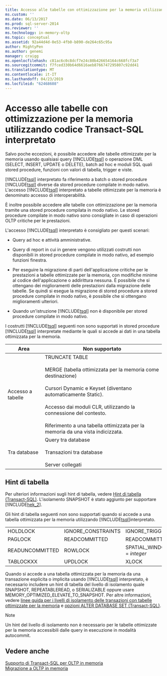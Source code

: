 ```yaml
---
title: Accesso alle tabelle con ottimizzazione per la memoria utilizzando codice Transact-SQL interpretato | Microsoft Docs
ms.custom: ''
ms.date: 06/13/2017
ms.prod: sql-server-2014
ms.reviewer: ''
ms.technology: in-memory-oltp
ms.topic: conceptual
ms.assetid: 92a44d4d-0e53-4fb0-b890-de264c65c95a
author: MightyPen
ms.author: genemi
manager: craigg
ms.openlocfilehash: c81ac6c0c8dcf7e24c80b426654164c668fcf3a7
ms.sourcegitcommit: f7fced330b64d6616aeb8766747295807c92dd41
ms.translationtype: MT
ms.contentlocale: it-IT
ms.lasthandoff: 04/23/2019
ms.locfileid: "62468608"
---
```

# <a name="accessing-memory-optimized-tables-using-interpreted-transact-sql"></a>Accesso alle tabelle con ottimizzazione per la memoria utilizzando codice Transact-SQL interpretato
  Salvo poche eccezioni, è possibile accedere alle tabelle ottimizzate per la memoria usando qualsiasi query [!INCLUDE[tsql](../../includes/tsql-md.md)] o operazione DML (SELECT, INSERT, UPDATE o DELETE), batch ad hoc e moduli SQL quali stored procedure, funzioni con valori di tabella, trigger e viste.  
  
 [!INCLUDE[tsql](../../includes/tsql-md.md)] interpretato fa riferimento a batch o stored procedure [!INCLUDE[tsql](../../includes/tsql-md.md)] diverse da stored procedure compilate in modo nativo. L'accesso [!INCLUDE[tsql](../../includes/tsql-md.md)] interpretato a tabelle ottimizzate per la memoria è denominato accesso di interoperabilità.  
  
 È inoltre possibile accedere alle tabelle con ottimizzazione per la memoria tramite una stored procedure compilata in modo nativo. Le stored procedure compilate in modo nativo sono consigliate in caso di operazioni OLTP critiche per le prestazioni.  
  
 L'accesso [!INCLUDE[tsql](../../includes/tsql-md.md)] interpretato è consigliato per questi scenari:  
  
-   Query ad hoc e attività amministrative.  
  
-   Query di report in cui in genere vengono utilizzati costrutti non disponibili in stored procedure compilate in modo nativo, ad esempio funzioni finestra.  
  
-   Per eseguire la migrazione di parti dell'applicazione critiche per le prestazioni a tabelle ottimizzate per la memoria, con modifiche minime al codice dell'applicazione o addirittura nessuna. È possibile che si ottengano dei miglioramenti delle prestazioni dalla migrazione delle tabelle. Se quindi si esegue la migrazione di stored procedure a stored procedure compilate in modo nativo, è possibile che si ottengano miglioramenti ulteriori.  
  
-   Quando un'istruzione [!INCLUDE[tsql](../../includes/tsql-md.md)] non è disponibile per stored procedure compilate in modo nativo.  
  
 I costrutti [!INCLUDE[tsql](../../includes/tsql-md.md)] seguenti non sono supportati in stored procedure [!INCLUDE[tsql](../../includes/tsql-md.md)] interpretate mediante le quali si accede ai dati in una tabella ottimizzata per la memoria.  
  
|Area|Non supportato|  
|----------|-----------------|  
|Accesso a tabelle|TRUNCATE TABLE<br /><br /> MERGE (tabella ottimizzata per la memoria come destinazione)<br /><br /> Cursori Dynamic e Keyset (diventano automaticamente Static).<br /><br /> Accesso dai moduli CLR, utilizzando la connessione del contesto.<br /><br /> Riferimento a una tabella ottimizzata per la memoria da una vista indicizzata.|  
|Tra database|Query tra database<br /><br /> Transazioni tra database<br /><br /> Server collegati|  
  
## <a name="table-hints"></a>Hint di tabella  
 Per ulteriori informazioni sugli hint di tabella, vedere [Hint di tabella &#40;Transact-SQL&#41;](/sql/t-sql/queries/hints-transact-sql-table). L'isolamento SNAPSHOT è stato aggiunto per supportare [!INCLUDE[hek_2](../../includes/hek-2-md.md)].  
  
 Gli hint di tabella seguenti non sono supportati quando si accede a una tabella ottimizzata per la memoria utilizzando [!INCLUDE[tsql](../../includes/tsql-md.md)]interpretato.  
  
|||||  
|-|-|-|-|  
|HOLDLOCK|IGNORE_CONSTRAINTS|IGNORE_TRIGGERS|NOWAIT|  
|PAGLOCK|READCOMMITTED|READCOMMITTEDLOCK|READPAST|  
|READUNCOMMITTED|ROWLOCK|SPATIAL_WINDOW_MAX_CELLS = *integer*|TABLOCK|  
|TABLOCKXX|UPDLOCK|XLOCK||  
  
 Quando si accede a una tabella ottimizzata per la memoria da una transazione esplicita o implicita usando [!INCLUDE[tsql](../../includes/tsql-md.md)] interpretato, è necessario includere un hint di tabella del livello di isolamento quale SNAPSHOT, REPEATABLEREAD, o SERIALIZABLE oppure usare MEMORY_OPTIMIZED_ELEVATE_TO_SNAPSHOT. Per altre informazioni, vedere [linee guida per i livelli di isolamento delle transazioni con tabelle ottimizzate per la memoria](memory-optimized-tables.md) e [opzioni ALTER DATABASE SET &#40;Transact-SQL&#41;](/sql/t-sql/statements/alter-database-transact-sql-set-options).  
  
> [!NOTE]  
>  Un hint del livello di isolamento non è necessario per le tabelle ottimizzate per la memoria accessibili dalle query in esecuzione in modalità autocommit.  
  
## <a name="see-also"></a>Vedere anche  
 [Supporto di Transact-SQL per OLTP in memoria](transact-sql-support-for-in-memory-oltp.md)   
 [Migrazione a OLTP in memoria](migrating-to-in-memory-oltp.md)  
  
  
